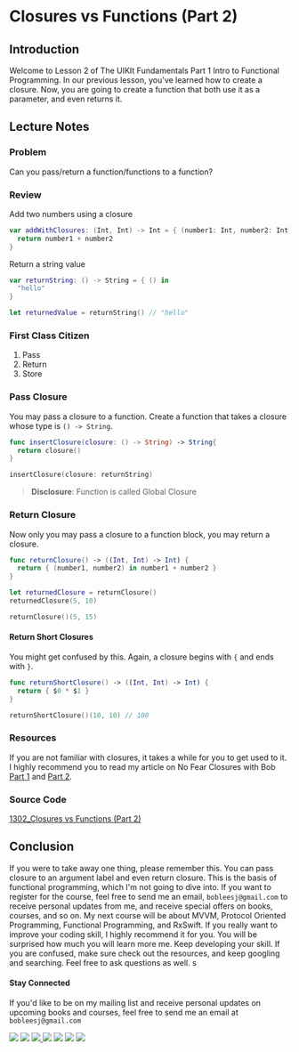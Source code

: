# Closures vs Functions (Part 2)
## Introduction
Welcome to Lesson 2 of The UIKIt Fundamentals Part 1 Intro to Functional Programming. In our previous lesson, you've learned how to create a closure. Now, you are going to create a function that both use it as a parameter, and even returns it.

## Lecture Notes
### Problem
Can you pass/return a function/functions to a function?

### Review
Add two numbers using a closure

```swift
var addWithClosures: (Int, Int) -> Int = { (number1: Int, number2: Int) in
  return number1 + number2
}
```
Return a string value
```swift
var returnString: () -> String = { () in
  "hello"
}

let returnedValue = returnString() // "hello"
```

### First Class Citizen
  1. Pass
  2. Return
  3. Store

### Pass Closure
You may pass a closure to a function. Create a function that takes a closure whose type is `() -> String`.

```swift
func insertClosure(closure: () -> String) -> String{
  return closure()
}

insertClosure(closure: returnString)
```

> **Disclosure**: Function is called Global Closure

### Return Closure
Now only you may pass a closure to a function block, you may return a closure.

```swift
func returnClosure() -> ((Int, Int) -> Int) {
  return { (number1, number2) in number1 + number2 }
}

let returnedClosure = returnClosure()
returnedClosure(5, 10)

returnClosure()(5, 15)
```

#### Return Short Closures
You might get confused by this. Again, a closure begins with `{` and ends with `}`.
```swift
func returnShortClosure() -> ((Int, Int) -> Int) {
  return { $0 * $1 }
}

returnShortClosure()(10, 10) // 100
```

### Resources
If you are not familiar with closures, it takes a while for you to get used to it. I highly recommend you to read my article on No Fear Closures with Bob [Part 1](https://medium.com/ios-geek-community/no-fear-closure-in-swift-3-with-bob-72a10577c564#.m832h4jppz) and [Part 2](https://medium.com/ios-geek-community/no-fear-closure-in-swift-3-with-bob-72a10577c564#.m832h4jpp).

### Source Code
[1302_Closures vs Functions (Part 2)](https://www.dropbox.com/sh/95xt4fmepicptte/AABvcKLuJ3oBMUSo_xtHYeLEa?dl=0)

## Conclusion
If you were to take away one thing, please remember this. You can pass closure to an argument label and even return closure. This is the basis of functional programming, which I'm not going to dive into. If you want to register for the course, feel free to send me an email, `bobleesj@gmail.com` to receive personal updates from me, and receive special offers on books, courses, and so on. My next course will be about MVVM, Protocol Oriented Programming, Functional Programming, and RxSwift. If you really want to improve your coding skill, I highly recommend it for you. You will be surprised how much you will learn more me. Keep developing your skill. If you are confused, make sure check out the resources, and keep googling and searching. Feel free to ask questions as well. s

#### Stay Connected
If you'd like to be on my mailing list and receive personal updates on upcoming books and courses, feel free to send me an email at `bobleesj@gmail.com`
<p>
<a href="http://bobthedeveloper.io"><img src="https://img.shields.io/badge/Personal-Website-333333.svg"></a>
<a href="https://facebook.com/bobthedeveloper"><img src="https://img.shields.io/badge/Facebook-Like-3B5998.svg"></a> <a href="https://youtube.com/bobthedeveloper"><img src="https://img.shields.io/badge/YouTube-Subscribe-CE1312.svg"</a> <a href="https://twitter.com/bobleesj"><img src="https://img.shields.io/badge/Twitter-Follow-55ACEE.svg"></a> <a href="https://instagram.com/bobthedev
"><img src="https://img.shields.io/badge/Instagram-Follow-BB2F92.svg"></a> <a href="https://linkedin.com/in/bobleesj"><img src= "https://img.shields.io/badge/LinkedIn-Connect-0077B5.svg"></a>
<a href="https://medium.com/@bobleesj"><img src="https://img.shields.io/badge/Medium-Read-00AB6C.svg"/></a>
</p>
